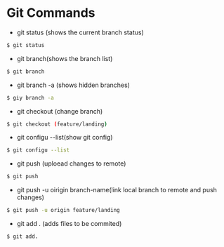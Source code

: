 # Git Commands

- git status (shows the current branch status)
```sh
$ git status
```

- git branch(shows the branch list)
```sh
$ git branch
```
- git branch -a (shows hidden branches)
```sh
$ giy branch -a
```
- git checkout (change branch)
```sh
$ git checkout (feature/landing)
```

- git configu --list(show git config)
```sh
$ git configu --list
```
- git push (uploead changes to remote)
```sh
$ git push
```

- git push -u oirigin branch-name(link local branch to remote and push changes)
```sh
$ git push -u origin feature/landing
```
- git add . (adds files to be commited)
```sh
$ git add.
```
